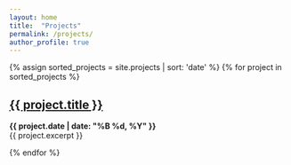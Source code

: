 ```yaml
---
layout: home
title:  "Projects"
permalink: /projects/
author_profile: true
---
```


{% assign sorted_projects = site.projects | sort: 'date' %}
{% for project in sorted_projects %}
  <h2><a href="{{ project.url }}">{{ project.title }}</a></h2>
  <p><strong>{{ project.date | date: "%B %d, %Y" }}</strong><br>
  {{ project.excerpt }}</p>
{% endfor %}
